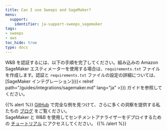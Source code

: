 ```yaml
---
title: Can I use Sweeps and SageMaker?
menu:
  support:
    identifier: ja-support-sweeps_sagemaker
tags:
- sweeps
- aws
toc_hide: true
type: docs
---
```


W&B を認証するには、以下の手順を完了してください。組み込みの Amazon SageMaker エスティメーターを使用する場合は、`requirements.txt` ファイルを作成します。認証と `requirements.txt` ファイルの設定の詳細については、[SageMaker インテグレーション]({{< relref path="/guides/integrations/sagemaker.md" lang="ja" >}}) ガイドを参照してください。

{{% alert %}}
[GitHub](https://github.com/wandb/examples/tree/master/examples/pytorch/pytorch-cifar10-sagemaker) で完全な例を見つけて、さらに多くの洞察を提供する私たちの [ブログ](https://wandb.ai/site/articles/running-sweeps-with-sagemaker) をご覧ください。\
SageMaker と W&B を使用してセンチメントアナライザーをデプロイするための [チュートリアル](https://wandb.ai/authors/sagemaker/reports/Deploy-Sentiment-Analyzer-Using-SageMaker-and-W-B--VmlldzoxODA1ODE) にアクセスしてください。
{{% /alert %}}